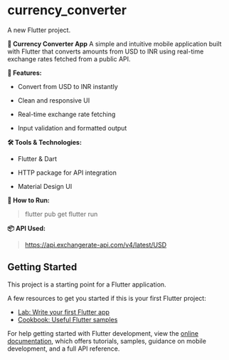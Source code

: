 # currency_converter

A new Flutter project.

**💱 Currency Converter App**
A simple and intuitive mobile application built with Flutter that converts amounts from USD to INR using real-time exchange rates fetched from a public API.

**🚀 Features:**
- Convert from USD to INR instantly

- Clean and responsive UI

- Real-time exchange rate fetching

- Input validation and formatted output

**🛠 Tools & Technologies:**
- Flutter & Dart

- HTTP package for API integration

- Material Design UI

**🔗 How to Run:**

> flutter pub get
> flutter run

**📦 API Used:**

> https://api.exchangerate-api.com/v4/latest/USD

## Getting Started

This project is a starting point for a Flutter application.

A few resources to get you started if this is your first Flutter project:

- [Lab: Write your first Flutter app](https://docs.flutter.dev/get-started/codelab)
- [Cookbook: Useful Flutter samples](https://docs.flutter.dev/cookbook)

For help getting started with Flutter development, view the
[online documentation](https://docs.flutter.dev/), which offers tutorials,
samples, guidance on mobile development, and a full API reference.
